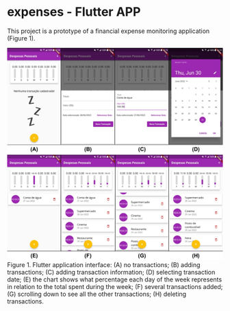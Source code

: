 # expenses - Flutter APP

This project is a prototype of a financial expense monitoring application (Figure 1). 

![First Screen](https://github.com/CaioNoboa/expenses_APP_Flutter/blob/main/assets/images/Slide1.JPG)
![Second Screen](https://github.com/CaioNoboa/expenses_APP_Flutter/blob/main/assets/images/Slide2.JPG)
Figure 1. Flutter application interface: (A) no transactions; (B) adding transactions; (C) adding transaction information; (D) selecting transaction date; (E) the chart shows what percentage each day of the week represents in relation to the total spent during the week; (F) several transactions added; (G) scrolling down to see all the other transactions; (H) deleting transactions.